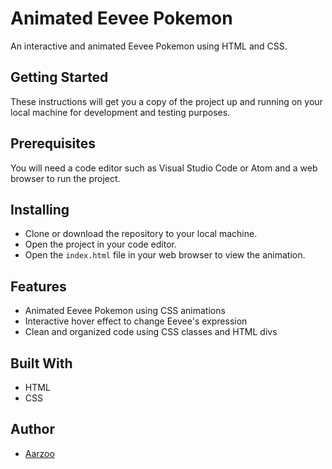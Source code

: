 # Animated Eevee Pokemon
An interactive and animated Eevee Pokemon using HTML and CSS.

## Getting Started
These instructions will get you a copy of the project up and running on your local machine for development and testing purposes.

## Prerequisites
You will need a code editor such as Visual Studio Code or Atom and a web browser to run the project.

## Installing
- Clone or download the repository to your local machine.
- Open the project in your code editor.
- Open the `index.html` file in your web browser to view the animation.

## Features
- Animated Eevee Pokemon using CSS animations
- Interactive hover effect to change Eevee's expression
- Clean and organized code using CSS classes and HTML divs

## Built With
- HTML
- CSS

## Author
- [Aarzoo](https://aarzoo.tk/)
